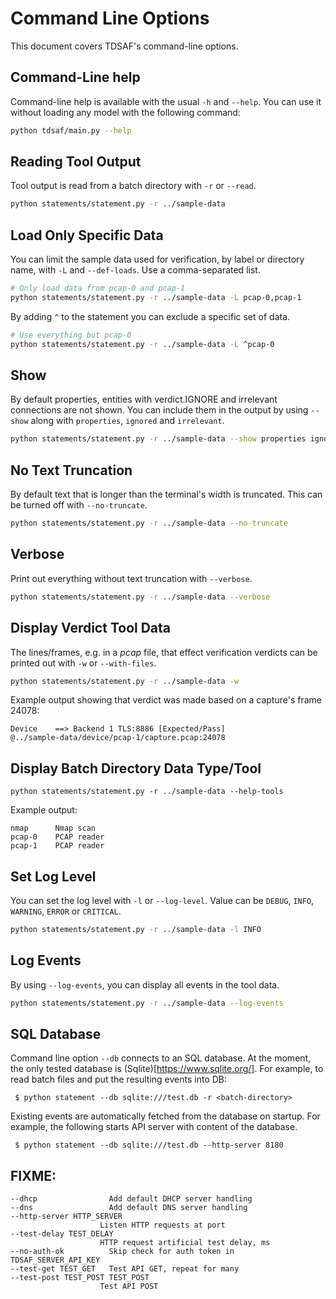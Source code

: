 # Command Line Options
This document covers TDSAF's command-line options.

## Command-Line help
Command-line help is available with the usual `-h` and `--help`. You can use it without loading any model with the following command:
```bash
python tdsaf/main.py --help
```

## Reading Tool Output
Tool output is read from a batch directory with `-r` or `--read`.
```bash
python statements/statement.py -r ../sample-data
```

## Load Only Specific Data
You can limit the sample data used for verification, by label or directory name, with `-L` and `--def-loads`. Use a comma-separated list.
```bash
# Only load data from pcap-0 and pcap-1
python statements/statement.py -r ../sample-data -L pcap-0,pcap-1
```
By adding `^` to the statement you can exclude a specific set of data.
```bash
# Use everything but pcap-0
python statements/statement.py -r ../sample-data -L ^pcap-0
```

## Show
By default properties, entities with verdict.IGNORE and irrelevant connections are not shown. You can include them in the output by using `--show` along with `properties`, `ignored` and `irrelevant`.
```bash
python statements/statement.py -r ../sample-data --show properties ignored irrelevant
```

## No Text Truncation
By default text that is longer than the terminal's width is truncated. This can be turned off with `--no-truncate`.
```bash
python statements/statement.py -r ../sample-data --no-truncate
```

## Verbose
Print out everything without text truncation with `--verbose`.
```bash
python statements/statement.py -r ../sample-data --verbose
```

## Display Verdict Tool Data
The lines/frames, e.g. in a _pcap_ file, that effect verification verdicts can be printed out with `-w` or `--with-files`.
```bash
python statements/statement.py -r ../sample-data -w
```
Example output showing that verdict was made based on a capture's frame 24078:
```
Device    ==> Backend 1 TLS:8886 [Expected/Pass]
@../sample-data/device/pcap-1/capture.pcap:24078
```

## Display Batch Directory Data Type/Tool
```
python statements/statement.py -r ../sample-data --help-tools
```
Example output:
```
nmap      Nmap scan
pcap-0    PCAP reader
pcap-1    PCAP reader
```

## Set Log Level
You can set the log level with `-l` or `--log-level`. Value can be `DEBUG`, `INFO`, `WARNING`, `ERROR` or `CRITICAL`.
```bash
python statements/statement.py -r ../sample-data -l INFO
```

## Log Events
By using `--log-events`, you can display all events in the tool data.
```bash
python statements/statement.py -r ../sample-data --log-events
```

## SQL Database
Command line option `--db` connects to an SQL database.
At the moment, the only tested database is (Sqlite)[https://www.sqlite.org/].
For example, to read batch files and put the resulting events into DB:

     $ python statement --db sqlite:///test.db -r <batch-directory>

Existing events are automatically fetched from the database on startup.
For example, the following starts API server with content of the database.


     $ python statement --db sqlite:///test.db --http-server 8180

## FIXME:
```
--dhcp                Add default DHCP server handling
--dns                 Add default DNS server handling
--http-server HTTP_SERVER
                    Listen HTTP requests at port
--test-delay TEST_DELAY
                    HTTP request artificial test delay, ms
--no-auth-ok          Skip check for auth token in TDSAF_SERVER_API_KEY
--test-get TEST_GET   Test API GET, repeat for many
--test-post TEST_POST TEST_POST
                    Test API POST
```